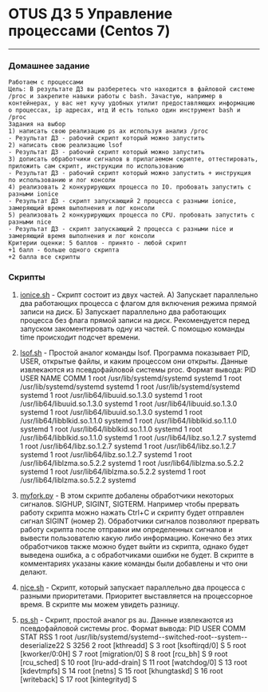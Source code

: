 # OTUS ДЗ 5 Управление процессами (Centos 7)
-----------------------------------------------------------------------
### Домашнее задание

    Работаем с процессами
    Цель: В результате ДЗ вы разберетесь что находится в файловой системе /proc и закрепите навыки работы с bash. Зачастую, например в контейнерах, у вас нет кучу удобных утилит предоставляющих информацию о процессах, ip адресах, итд И есть только один инструмент bash и /proc
    Задания на выбор
    1) написать свою реализацию ps ax используя анализ /proc
    - Результат ДЗ - рабочий скрипт который можно запустить
    2) написать свою реализацию lsof
    - Результат ДЗ - рабочий скрипт который можно запустить
    3) дописать обработчики сигналов в прилагаемом скрипте, оттестировать, приложить сам скрипт, инструкции по использованию
    - Результат ДЗ - рабочий скрипт который можно запустить + инструкция по использованию и лог консоли
    4) реализовать 2 конкурирующих процесса по IO. пробовать запустить с разными ionice
    - Результат ДЗ - скрипт запускающий 2 процесса с разными ionice, замеряющий время выполнения и лог консоли
    5) реализовать 2 конкурирующих процесса по CPU. пробовать запустить с разными nice
    - Результат ДЗ - скрипт запускающий 2 процесса с разными nice и замеряющий время выполнения и лог консоли
    Критерии оценки: 5 баллов - принято - любой скрипт
    +1 балл - больше одного скрипта
    +2 балла все скрипты

### Скрипты

1. [ionice.sh] - Скрипт состоит из двух частей. 
А) Запускает параллельно два работающих процесса с флагом для включения режима прямой записи на диск.
Б) Запускает параллельно два работающих процесса без флага прямой записи на диск.
Рекомендуется перед запуском закоментировать одну из частей. 
С помощью команды time происходит подсчет времени.
2. [lsof.sh] - Простой аналог команды lsof. Программа показывает PID, USER, открытые файлы, и каким процессом они открыты. Данные извлекаются из псевдофайловой системы proc.
Формат вывода:
PID        USER                 NAME                                      COMM
1          root                 /usr/lib/systemd/systemd               systemd
1          root                 /usr/lib/systemd/systemd               systemd
1          root                 /usr/lib/systemd/systemd               systemd
1          root                 /usr/lib64/libuuid.so.1.3.0            systemd
1          root                 /usr/lib64/libuuid.so.1.3.0            systemd
1          root                 /usr/lib64/libuuid.so.1.3.0            systemd
1          root                 /usr/lib64/libuuid.so.1.3.0            systemd
1          root                 /usr/lib64/libblkid.so.1.1.0           systemd
1          root                 /usr/lib64/libblkid.so.1.1.0           systemd
1          root                 /usr/lib64/libblkid.so.1.1.0           systemd
1          root                 /usr/lib64/libblkid.so.1.1.0           systemd
1          root                 /usr/lib64/libz.so.1.2.7               systemd
1          root                 /usr/lib64/libz.so.1.2.7               systemd
1          root                 /usr/lib64/libz.so.1.2.7               systemd
1          root                 /usr/lib64/libz.so.1.2.7               systemd
1          root                 /usr/lib64/liblzma.so.5.2.2            systemd
1          root                 /usr/lib64/liblzma.so.5.2.2            systemd
1          root                 /usr/lib64/liblzma.so.5.2.2            systemd
1          root                 /usr/lib64/liblzma.so.5.2.2            systemd

3. [myfork.py] - В этом скрипте добалены обработчики некоторых сигналов. SIGHUP, SIGINT, SIGTERM. Например чтобы прервать работу скрипта можно нажать Ctrl+C и скрипту будет отправлен сигнал SIGINT (номер 2). Обработчики сигналов позволяют прервать работу скрипта после отправки им определенных сигналов и вывести пользователю какую либо информацию. Конечно без этих обработчиков также можно будет выйти из скрипта, однако будет выведена ошибка, а с обработчиками ошибки не будет. В скрипте в комментариях указаны какие команды были добавлены и что они делают.
4. [nice.sh] - Скрипт, который запускает параллельно два процесса с разными приоритетами. Приоритет выставляется на процессорное время. В скрипте мы можем увидеть разницу.
5. [ps.sh] - Скрипт, простой аналог ps au. Данные извлекаются из псевдофайловой системы proc.
    Формат вывода:
    PID                           USER                          COMM                                                                                 STAT      RSS
    1                             root                          /usr/lib/systemd/systemd--switched-root--system--deserialize22                       S         3256
    2                             root                          [kthreadd]                                                                           S
    3                             root                          [ksoftirqd/0]                                                                        S
    5                             root                          [kworker/0:0H]                                                                       S
    7                             root                          [migration/0]                                                                        S
    8                             root                          [rcu_bh]                                                                             S
    9                             root                          [rcu_sched]                                                                          S
    10                            root                          [lru-add-drain]                                                                      S
    11                            root                          [watchdog/0]                                                                         S
    13                            root                          [kdevtmpfs]                                                                          S
    14                            root                          [netns]                                                                              S
    15                            root                          [khungtaskd]                                                                         S
    16                            root                          [writeback]                                                                          S
    17                            root                          [kintegrityd]                                                                        S


[ionice.sh]:https://github.com/staybox/otus_dz5/blob/master/ionice.sh
[lsof.sh]:https://github.com/staybox/otus_dz5/blob/master/lsof.sh
[myfork.py]:https://github.com/staybox/otus_dz5/blob/master/myfork.py
[nice.sh]:https://github.com/staybox/otus_dz5/blob/master/nice.sh
[ps.sh]:https://github.com/staybox/otus_dz5/blob/master/ps.sh